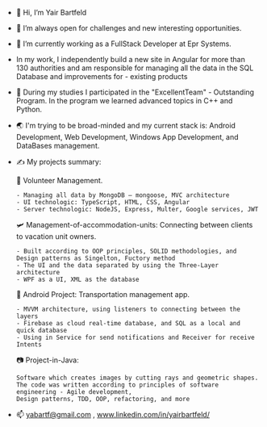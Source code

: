 - 👋 Hi, I’m Yair Bartfeld
- 👀 I’m always open for challenges and new interesting opportunities.
- 🌱 I’m currently working as a FullStack Developer at Epr Systems. 
- In my work, I independently build a new site in Angular for more than 130 authorities and am responsible for managing all the data in the SQL Database and improvements for - existing products   
- 🏢 During my studies I participated in the "ExcellentTeam" - Outstanding Program. In the program we learned advanced topics in C++ and Python.
- 🌏 I'm trying to be broad-minded and my current stack is: Android Development, Web Development, Windows App Development, and DataBases management.
- ✍ My projects summary:

    💐 Volunteer Management.
    
      - Managing all data by MongoDB – mongoose, MVC architecture
      - UI technologic: TypeScript, HTML, CSS, Angular
      - Server technologic: NodeJS, Express, Multer, Google services, JWT


    🛩 Management-of-accommodation-units:  Connecting between clients to vacation unit owners.
    
      - Built according to OOP principles, SOLID methodologies, and Design patterns as Singelton, Fuctory method
      - The UI and the data separated by using the Three-Layer architecture
      - WPF as a UI, XML as the database
      
    🚌  Android Project: Transportation management app.
    
      - MVVM architecture, using listeners to connecting between the layers
      - Firebase as cloud real-time database, and SQL as a local and quick database
      - Using in Service for send notifications and Receiver for receive Intents
			
    📷 Project-in-Java: 
    
      Software which creates images by cutting rays and geometric shapes.
      The code was written according to principles of software engineering - Agile development,
      Design patterns, TDD, OOP, refactoring, and more
      
- 📫 yabartf@gmail.com , www.linkedin.com/in/yairbartfeld/


